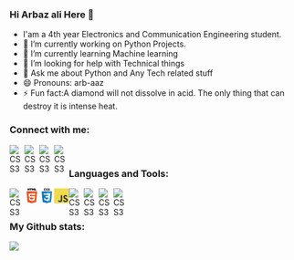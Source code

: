 ### Hi Arbaz ali Here 👋
* I'am a 4th year Electronics and Communication Engineering student.
* 🔭 I’m currently working on Python Projects.
* 🌱 I’m currently learning Machine learning
* 🤔 I’m looking for help with Technical things
* 💬 Ask me about Python and Any Tech related stuff
* 😄 Pronouns: arb-aaz
* ⚡ Fun fact:A diamond will not dissolve in acid. The only thing that can destroy it is intense heat.


### Connect with me:
[<img align="left" alt="CSS3" width="26px" src="https://img.icons8.com/cute-clipart/64/000000/twitter.png"/>](https:)
[<img align="left" alt="CSS3" width="26px" src="https://img.icons8.com/cute-clipart/64/000000/linkedin.png"/>](https://www.linkedin.com/in/arbaz-ali-7365041b4/)
[<img align="left" alt="CSS3" width="26px" src="https://img.icons8.com/cute-clipart/64/000000/instagram-new.png"/>]()
[<img align="left" alt="CSS3" width="26px" src="https://img.icons8.com/fluent/48/000000/facebook-new.png"/>](https://www.facebook.com/arbazkhan.arbazkhan.9674)

<br />


### Languages and Tools:
[<img align="left" alt="CSS3" width="26px" src="https://img.icons8.com/color/48/000000/visual-studio-code-2019.png"/>]( )
[<img align="left" alt="HTML5" width="26px" src="https://raw.githubusercontent.com/github/explore/80688e429a7d4ef2fca1e82350fe8e3517d3494d/topics/html/html.png" />]( )
[<img align="left" alt="CSS3" width="26px" src="https://raw.githubusercontent.com/github/explore/80688e429a7d4ef2fca1e82350fe8e3517d3494d/topics/css/css.png" />]( )
[<img align="left" alt="CSS3" width="26px" src="https://raw.githubusercontent.com/github/explore/80688e429a7d4ef2fca1e82350fe8e3517d3494d/topics/javascript/javascript.png" />]( )
[<img align="left" alt="CSS3" width="26px" src="https://img.icons8.com/color/48/000000/git.png"/>]( )
[<img align="left" alt="CSS3" width="26px" src="https://img.icons8.com/fluent/48/000000/github.png"/>]( )
[<img align="left" alt="CSS3" width="26px" src="https://img.icons8.com/color/48/000000/python.png"/>]( )
[<img align="left" alt="CSS3" width="26px" src="https://img.icons8.com/color/48/000000/c-programming.png"/>]( )


<br />
<br />


### My Github stats:
[<img src="https://github-readme-stats.vercel.app/api?username=arbazali786&&show_icons=true&title_color=151515&icon_color=0000FF&text_color=151515&bg_color=ffffff">]( )
